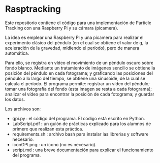 # Rasptracking #

Este repositorio contiene el código para una implementación de Particle Tracking con una Raspberry Pi y su cámara (picamera). 

La idea es emplear una Raspberry Pi y una picamera para realizar el experimento clásico del péndulo (en el cual se obtiene el valor de  g, la aceleración de la gravedad, midiendo el período), pero de manera automática.

Para ello, se registra en vídeo el movimiento de un péndulo oscuro sobre fondo blanco. Mediante un tratamiento de imágenes sencillo se obtiene la posición del péndulo en cada fotograma; y graficando las posiciones del péndulo a lo largo del tiempo, se obtiene una sinusoide, de la cual se calcula el período.
El programa permite: registrar un vídeo del péndulo; tomar una fotografía del fondo (esta imagen se resta a cada fotograma); analizar el vídeo para encontrar la posición de cada fotograma; y guardar los datos. 

Los archivos son:
* gpi.py : el código del programa. El código está escrito en Python.
* LabScript.pdf : un guión de prácticas explicado para los alumnos de primero que realizan esta práctica.
* requirements.sh : archivo bash para instalar las librerías y software necesario.
* iconGPI.png : un icono (no es necesario).
* script.md : una breve documentación para explicar el funcionamiento del programa.
